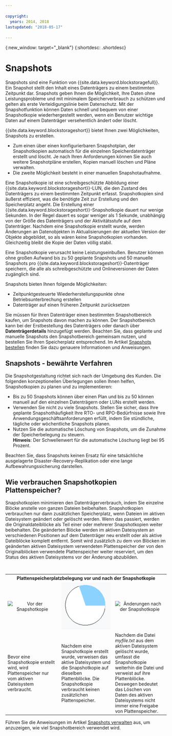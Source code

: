 ```yaml
---

copyright:
  years: 2014, 2018
lastupdated: "2018-05-17"

---
```

{:new_window: target="_blank"}
{:shortdesc: .shortdesc}

# Snapshots

Snapshots sind eine Funktion von {{site.data.keyword.blockstoragefull}}. Ein Snapshot stellt den Inhalt eines Datenträgers zu einem bestimmten Zeitpunkt dar. Snapshots geben Ihnen die Möglichkeit, Ihre Daten ohne Leistungsprobleme und mit minimalem Speicherverbrauch zu schützen und gelten als erste Verteidigungslinie beim Datenschutz. Mit der Snapshotfunktion können Daten schnell und bequem von einer Snapshotkopie wiederhergestellt werden, wenn ein Benutzer wichtige Daten auf einem Datenträger versehentlich ändert oder löscht.

{{site.data.keyword.blockstorageshort}} bietet Ihnen zwei Möglichkeiten, Snapshots zu erstellen.
- Zum einen über einen konfigurierbaren Snapshotplan, der Snapshotkopien automatisch für die einzelnen Speicherdatenträger erstellt und löscht. Je nach Ihren Anforderungen können Sie auch weitere Snapshotpläne erstellen, Kopien manuell löschen und Pläne verwalten. 
- Die zweite Möglichkeit besteht in einer manuellen Snapshotaufnahme.

Eine Snapshotkopie ist eine schreibgeschützte Abbildung einer {{site.data.keyword.blockstorageshort}}-LUN, die den Zustand des Datenträgers zu einem bestimmten Zeitpunkt erfasst. Snapshotkopien sind äußerst effizient, was die benötigte Zeit zur Erstellung und den Speicherplatz angeht. Die Erstellung einer {{site.data.keyword.blockstorageshort}}-Snapshotkopie dauert nur wenige Sekunden. In der Regel dauert es sogar weniger als 1 Sekunde, unabhängig von der Größe des Datenträgers und der Aktivitätsstufe auf dem Datenträger. Nachdem eine Snapshotkopie erstellt wurde, werden Änderungen an Datenobjekten in Aktualisierungen der aktuellen Version der Objekte abgebildet, so als wären keine Snapshotkopien vorhanden. Gleichzeitig bleibt die Kopie der Daten völlig stabil. 

Eine Snapshotkopie verursacht keine Leistungseinbußen. Benutzer können ohne großen Aufwand bis zu 50 geplante Snapshots und 50 manuelle Snapshots pro {{site.data.keyword.blockstorageshort}}-Datenträger speichern, die alle als schreibgeschützte und Onlineversionen der Daten zugänglich sind.


Snapshots bieten Ihnen folgende Möglichkeiten: 

- Zeitpunktgesteuerte Wiederherstellungspunkte ohne Betriebsunterbrechung erstellen
- Datenträger auf einen früheren Zeitpunkt zurücksetzen

Sie müssen für Ihren Datenträger einen bestimmten Snapshotbereich kaufen, um Snapshots davon machen zu können. Der Snapshotbereich kann bei der Erstbestellung des Datenträgers oder danach über **Datenträgerdetails** hinzugefügt werden. Beachten Sie, dass geplante und manuelle Snapshots den Snapshotbereich gemeinsam nutzen, und bestellen Sie Ihren Speicherplatz entsprechend. Im Artikel [Snapshots bestellen](ordering-snapshots.html) finden Sie dazu genauere Informationen und Anweisungen.

## Snapshots - bewährte Verfahren

Die Snapshotgestaltung richtet sich nach der Umgebung des Kunden. Die folgenden konzeptionellen Überlegungen sollen Ihnen helfen, Snapshotkopien zu planen und zu implementieren: 
- Bis zu 50 Snapshots können über einen Plan und bis zu 50 können manuell auf den einzelnen Datenträgern oder LUNs erstellt werden. 
- Verwenden Sie nicht zu viele Snapshots. Stellen Sie sicher, dass Ihre geplante Snapshothäufigkeit Ihre RTO- und RPO-Bedürfnisse sowie Ihre Anwendungsgeschäftsanforderungen erfüllt, indem Sie stündliche, tägliche oder wöchentliche Snapshots planen. 
- Nutzen Sie die automatische Löschung von Snapshots, um die Zunahme der Speicherbelegung zu steuern. <br/>
  **Hinweis**: Der Schwellenwert für die automatische Löschung liegt bei 95 Prozent.
    
Beachten Sie, dass Snapshots keinen Ersatz für eine tatsächliche ausgelagerte Disaster-Recovery-Replikation oder eine lange Aufbewahrungssicherung darstellen.
    
## Wie verbrauchen Snapshotkopien Plattenspeicher?

Snapshotkopien minimieren den Datenträgerverbrauch, indem Sie einzelne Blöcke anstelle von ganzen Dateien beibehalten. Snapshotkopien verbrauchen nur dann zusätzlichen Speicherplatz, wenn Dateien im aktiven Dateisystem geändert oder gelöscht werden. Wenn das passiert, werden die Originaldateiblöcke als Teil einer oder mehrerer Snapshotkopien weiter beibehalten.
Die geänderten Blöcke werden im aktiven Dateisystem an verschiedenen Positionen auf dem Datenträger neu erstellt oder als aktive Dateiblöcke komplett entfernt. Somit wird zusätzlich zu dem von Blöcken im geänderten aktiven Dateisystem verwendeten Plattenspeicher der von den Originalblöcken verwendete Plattenspeicher weiter reserviert, um den Status des aktiven Dateisystems vor der Änderung abzubilden.

<table>
    <colgroup>
      <col style="width: 33.3%;"/>
      <col style="width: 33.3%;"/>
      <col style="width: 33.3%;"/>
    </colgroup>
    <tbody>
      <tr>
        <th colspan="3" style="border: 0.0px;text-align: center;">Plattenspeicherplatzbelegung vor und nach der Snapshotkopie</th>
     </tr><tr>
        <td style="border: 0.0px;text-align: center;"><img src="/images/bfcircle1.png" alt="Vor der Snapshotkopie"></td>
        <td style="border: 0.0px;text-align: center;"><img src="/images/bfcircle3.png" alt="Nach der Snapshotkopie"></td>
        <td style="border: 0.0px;text-align: center;"><img src="/images/bfcircle2.png" alt="Änderungen nach der Snapshotkopie"></td>
     </tr><tr>
        <td style="border: 0.0px;">Bevor eine Snapshotkopie erstellt wird, wird Plattenspeicher nur vom aktiven Dateisystem verbraucht.</td>
        <td style="border: 0.0px;">Nachdem eine Snapshotkopie erstellt wurde, verweisen das aktive Dateisystem und die Snapshotkopie auf dieselben Plattenblöcke. Die Snapshotkopie verbraucht keinen zusätzlichen Plattenspeicher.</td>
        <td style="border: 0.0px;">Nachdem die Datei <i>myfile.txt</i> aus dem aktiven Dateisystem gelöscht wurde, umfasst die Snapshotkopie weiterhin die Datei und verweist auf ihre Plattenblöcke. Deswegen bedeutet das Löschen von Daten des aktiven Dateisystems nicht immer eine Freigabe von Plattenspeicher.</td>
      </tr>
    </tbody>
</table>

Führen Sie die Anweisungen im Artikel [Snapshots verwalten](working-with-snapshots.html) aus, um anzuzeigen, wie viel Snapshotbereich verwendet wird.






